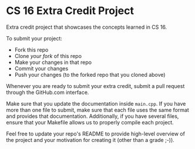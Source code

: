 # CS 16 Extra Credit Project
Extra credit project that showcases the concepts learned in CS 16.

To submit your project:
* Fork this repo
* Clone *your fork* of this repo
* Make your changes in that repo
* Commit your changes
* Push your changes (to the forked repo that you cloned above)

Whenever you are ready to submit your extra credit, submit a pull request through the GitHub.com interface.

Make sure that you update the documentation inside `main.cpp`. If you have more than one file to submit,
make sure that each file uses the same format and provides that documentation. Additionally, if you have
several files, ensure that your Makefile allows us to properly compile each project.

Feel free to update your repo's README to provide high-level overview of the project and your 
motivation for creating it (other than a grade ;-)).
